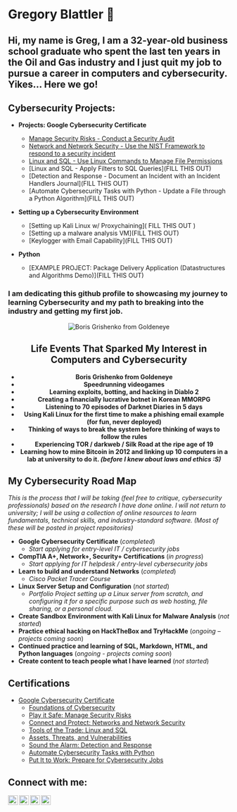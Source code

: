 # Gregory Blattler 👋

<h2>Hi, my name is Greg, I am a 32-year-old business school graduate who spent the last ten years in the Oil and Gas industry and I just quit my job to pursue a career in computers and cybersecurity. Yikes... Here we go!
</h2>

<h2>Cybersecurity Projects:</h2>

- <b>Projects: Google Cybersecurity Certificate</b>
  - [Manage Security Risks - Conduct a Security Audit](https://github.com/oscargregory/SecurityAudit/blob/main/README.md)
  - [Network and Network Security - Use the NIST Framework to respond to a security incident](https://github.com/oscargregory/Network-and-Network-Security/blob/main/README.md)
  - [Linux and SQL - Use Linux Commands to Manage File Permissions](https://github.com/oscargregory/Linux-and-SQL)
  - [Linux and SQL - Apply Filters to SQL Queries](FILL THIS OUT)
  - [Detection and Response - Document an Incident with an Incident Handlers Journal](FILL THIS OUT)
  - [Automate Cybersecurity Tasks with Python - Update a File through a Python Algorithm](FILL THIS OUT)
    
- <b>Setting up a Cybersecurity Environment</b>
  - [Setting up Kali Linux w/ Proxychaining]( FILL THIS OUT )
  - [Setting up a malware analysis VM](FILL THIS OUT)
  - [Keylogger with Email Capability](FILL THIS OUT)
- <b>Python</b>
  - [EXAMPLE PROJECT: Package Delivery Application (Datastructures and Algorithms Demo)](FILL THIS OUT)

<h3> I am dedicating this github profile to showcasing my journey to learning Cybersecurity and my path to breaking into the industry and getting my first job.</h3>
                                                                                
<div style="text-align: center;">

![Boris Grishenko from Goldeneye](https://i0.wp.com/www.bondmovies.com/wp-content/uploads/2015/02/tumblr_njyhsl7F9v1und15po1_500.gif?ssl=1)

## Life Events That Sparked My Interest in Computers and Cybersecurity

- **Boris Grishenko from Goldeneye**
- **Speedrunning videogames**
- **Learning exploits, botting, and hacking in Diablo 2**
- **Creating a financially lucrative botnet in Korean MMORPG**
- **Listening to 70 episodes of Darknet Diaries in 5 days**
- **Using Kali Linux for the first time to make a phishing email example (for fun, never deployed)**
- **Thinking of ways to break the system before thinking of ways to follow the rules**
- **Experiencing TOR / darkweb / Silk Road at the ripe age of 19**
- **Learning how to mine Bitcoin in 2012 and linking up 10 computers in a lab at university to do it. _(before I knew about laws and ethics :S)_**

</div>

## My Cybersecurity Road Map

*This is the process that I will be taking (feel free to critique, cybersecurity professionals) based on the research I have done online. I will not return to university; I will be using a collection of online resources to learn fundamentals, technical skills, and industry-standard software. (Most of these will be posted in project repositories)*

- **Google Cybersecurity Certificate** (*completed*)
  - *Start applying for entry-level IT / cybersecurity jobs*
- **CompTIA A+, Network+, Security+ Certifications** (*in progress*)
  - *Start applying for IT helpdesk / entry-level cybersecurity jobs*
- **Learn to build and understand Networks** (*completed*)
  - *Cisco Packet Tracer Course*
- **Linux Server Setup and Configuration** (*not started*)
  - *Portfolio Project setting up a Linux server from scratch, and configuring it for a specific purpose such as web hosting, file sharing, or a personal cloud.*
- **Create Sandbox Environment with Kali Linux for Malware Analysis** (*not started*)
- **Practice ethical hacking on HackTheBox and TryHackMe** (*ongoing – projects coming soon*)
- **Continued practice and learning of SQL, Markdown, HTML, and Python languages** (*ongoing - projects coming soon*)
- **Create content to teach people what I have learned** (*not started*)

<h2> Certifications</h2>

  - [Google Cybersecurity Certificate](https://imgur.com/a/m7GHK1E)
      - [Foundations of Cybersecurity](https://www.coursera.org/account/accomplishments/certificate/LPPRNBE52X8G)
      - [Play it Safe: Manage Security Risks](https://www.coursera.org/account/accomplishments/certificate/V5MUJ952QPLN)
      - [Connect and Protect: Networks and Network Security](https://www.coursera.org/account/accomplishments/certificate/GT2D5VJ2UYET)
      - [Tools of the Trade: Linux and SQL](https://www.coursera.org/account/accomplishments/certificate/P9QUVDY8G8RK)
      - [Assets, Threats, and Vulnerabilities](https://www.coursera.org/account/accomplishments/certificate/U2PZEJWYC4XM)
      - [Sound the Alarm: Detection and Response](https://www.coursera.org/account/accomplishments/certificate/EGP3CKQARC9R)
      - [Automate Cybersecurity Tasks with Python](https://www.coursera.org/account/accomplishments/certificate/S833XGKJ956J)
      - [Put It to Work: Prepare for Cybersecurity Jobs](https://www.coursera.org/account/accomplishments/certificate/MNU3KNV55BYB)

<h2> Connect with me:</h2>

[<img align="left" alt="oscargregory | YouTube" width="22px" src="https://cdn.jsdelivr.net/npm/simple-icons@v3/icons/youtube.svg" />][youtube]
[<img align="left" alt="oscargregory | Twitter" width="22px" src="https://cdn.jsdelivr.net/npm/simple-icons@v3/icons/twitter.svg" />][twitter]
[<img align="left" alt="Greg Blattler | LinkedIn" width="22px" src="https://cdn.jsdelivr.net/npm/simple-icons@v3/icons/linkedin.svg" />][linkedin]
[<img align="left" alt="oscargregoryinc | Instagram" width="22px" src="https://cdn.jsdelivr.net/npm/simple-icons@v3/icons/instagram.svg" />][instagram]

[twitter]: https://twitter.com/
[youtube]: https://www.youtube.com/
[instagram]: https://www.instagram.com/
[linkedin]: https://www.linkedin.com/in/greg-blattler-76001a71
